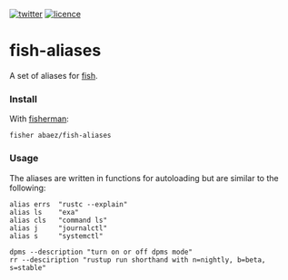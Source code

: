 [![twitter][1i]][1p]
[![licence][2i]][2p]

# fish-aliases

A set of aliases for [fish].

### Install

With [fisherman]:

``` fish
fisher abaez/fish-aliases
```

### Usage
The aliases are written in functions for autoloading but are similar to the following:

``` fish
alias errs  "rustc --explain"
alias ls    "exa"
alias cls   "command ls"
alias j     "journalctl"
alias s     "systemctl"

dpms --description "turn on or off dpms mode"
rr --desciription "rustup run shorthand with n=nightly, b=beta, s=stable"
```

[1i]: https://img.shields.io/badge/twitter-a_baez-blue.svg
[1p]: https://twitter.com/a_baez
[2i]: https://img.shields.io/badge/licence-MIT-green.svg
[2p]: LICENSE
[fisherman]: http://github.com/fisherman/fisherman
[fish]: http://fishshell.com/
